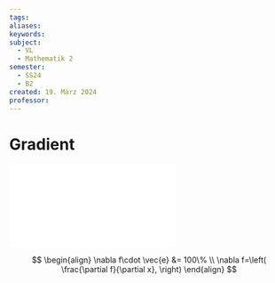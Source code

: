 ```yaml
---
tags: 
aliases: 
keywords: 
subject:
  - VL
  - Mathematik 2
semester:
  - SS24
  - B2
created: 19. März 2024
professor:
---
```

 

# Gradient

![4000](assets/Excalidraw/Gradient%202024-03-19%2017.18.35.excalidraw.md)

$$
\begin{align}
\nabla f\cdot \vec{e} &= 100\% \\
\nabla f=\left( \frac{\partial f}{\partial x},  \right)
\end{align}
$$